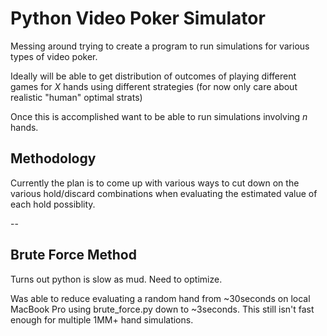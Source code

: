 # Python Video Poker Simulator

Messing around trying to create a program to run simulations for various types of video poker.

Ideally will be able to get distribution of outcomes of playing
different games for *X* hands using different strategies (for now only care about realistic "human" optimal strats)

Once this is accomplished want to be able to run simulations involving *n* hands.

## Methodology
Currently the plan is to come up with various ways to cut down on the various hold/discard combinations when evaluating the estimated value of each hold possiblity. 

--
## Brute Force Method
Turns out python is slow as mud. Need to optimize. 

Was able to reduce evaluating a random hand from ~30seconds on local MacBook Pro using brute_force.py down to ~3seconds. This still isn't fast enough for multiple 1MM+ hand simulations.
